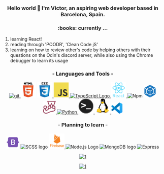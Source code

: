 <h3 align="center"> Hello world 👋 I'm Victor, an aspiring web developer based in Barcelona, Spain.</h3>



<h3 align="center"> :books: currently ... </h3>
<ol>
   <li> learning React! </li>
   <li> reading through 'POODR', 'Clean Code jS'</li>
   <li> learning on how to review other's code by helping others with their questions on the Odin's discord server, while also using the Chrome debugger to learn its usage </li>
</ol>



<h3 align="center"> - Languages and Tools -</h3>
<p align="center">  <a href="https://git-scm.com/" target="_blank"> <img src="https://www.vectorlogo.zone/logos/git-scm/git-scm-icon.svg" alt="git" width="48" height="48"/> </a>  <img src="https://raw.githubusercontent.com/devicons/devicon/master/icons/html5/html5-original-wordmark.svg" alt="html5" width="48" height="48"/> </a>  <a href="https://www.w3schools.com/css/" target="_blank"> <img src="https://raw.githubusercontent.com/devicons/devicon/master/icons/css3/css3-original-wordmark.svg" alt="css3" width="48" height="48"/>
<a href="https://developer.mozilla.org/en-US/docs/Web/JavaScript" target="_blank"> <img src="https://raw.githubusercontent.com/devicons/devicon/master/icons/javascript/javascript-original.svg" alt="javascript" width="48" height="48"/> <img src="https://cdn.svgporn.com/logos/typescript-icon.svg" alt="TypeScript Logo" title="TypeScript" width="48" height="48" /> <img src="https://raw.githubusercontent.com/devicons/devicon/master/icons/react/react-original-wordmark.svg" alt="react" width="48" height="48"/> </a> <img src="https://cdn.jsdelivr.net/gh/devicons/devicon/icons/npm/npm-original-wordmark.svg"width="48"height="48"alt="Npm"/> <a href="https://webpack.js.org" target="_blank"> <img src="https://raw.githubusercontent.com/devicons/devicon/master/icons/webpack/webpack-plain.svg" alt="webpack" width="40" height="40"/> <img src="https://raw.githubusercontent.com/devicons/devicon/master/icons/jest/jest-plain.svg" alt="jest" width="40" height="40"/> <a href="https://reactjs.org/" target="_blank"> <img title="Python" alt="Python" src="https://raw.githubusercontent.com/Thomas-George-T/Thomas-George-T/master/assets/python.svg" width="48" height="48" /> <img alt="Terminal" width="48px" src="https://raw.githubusercontent.com/github/explore/80688e429a7d4ef2fca1e82350fe8e3517d3494d/topics/terminal/terminal.png" /> <a href="https://www.linux.org/" target="_blank"> <img src="https://raw.githubusercontent.com/devicons/devicon/master/icons/linux/linux-original.svg" alt="linux" width="48" height="48"/> </a> <img alt="Visual Studio Code" width="35px" height="35" src="https://raw.githubusercontent.com/github/explore/80688e429a7d4ef2fca1e82350fe8e3517d3494d/topics/visual-studio-code/visual-studio-code.png" /
<a href="https://jestjs.io" target="_blank">  </p> 
 
<h3 align="center"> - Planning to learn - </h3>  
 
<p align="center"> <img src="https://raw.githubusercontent.com/devicons/devicon/master/icons/bootstrap/bootstrap-plain.svg" alt="bootstrap" width="40" height="40"/> <img src="https://res.cloudinary.com/rammina/image/upload/v1632570930/pngegg_prghqk.png" alt="SCSS logo" title="SCSS" width="48" height="48" />  <a href="https://firebase.google.com/" target="_blank"> <img src="https://raw.githubusercontent.com/devicons/devicon/master/icons/firebase/firebase-plain-wordmark.svg" alt="firebase" width="48" height="48"/> </a>   <img src="https://seeklogo.com/images/N/nodejs-logo-FBE122E377-seeklogo.com.png" alt="Node.js Logo" title="Node.js" width="48" height="48" /> <img src="https://infinapps.com/wp-content/uploads/2018/10/mongodb-logo.png" alt="MongoDB logo" title="MongoDB" width="48" height="48" /> <img src="https://cdn.jsdelivr.net/gh/devicons/devicon/icons/express/express-original.svg"
width="48"height="48"alt="Express"/>
 
<p align="center">
    <a href="https://github.com/anuraghazra/github-readme-stats">
    <img title="Github Stats" alt="1" src="https://github-readme-stats-black-pi.vercel.app/api?username=Vikms95&show_icons=true&theme=tokyonight&count_private=true&include_all_commits=true"/>
  </a>
<p align="center">
   <a href="https://github.com/anuraghazra/github-readme-stats">
    <img title="Github Stats" alt="1" src="https://github-readme-stats.vercel.app/api/top-langs/?username=Vikms95&show_icons=true&theme=tokyonight&layout=compact&hide=html,css,shell&langs_count=8"/>
  </a>
</p>
